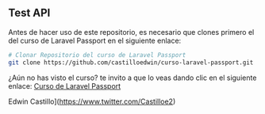 
## Test API

Antes de hacer uso de este repositorio, es necesario que clones primero el del curso de Laravel Passport en el siguiente enlace:

``` bash
# Clonar Repositorio del curso de Laravel Passport
git clone https://github.com/castilloedwin/curso-laravel-passport.git

```

¿Aún no has visto el curso? te invito a que lo veas dando clic en el siguiente enlace:
[Curso de Laravel Passport](https://www.youtube.com/channel/UCOoueCDkfLJZ-h_rpBVYyGw)

Edwin Castillo](https://www.twitter.com/Castilloe2)
